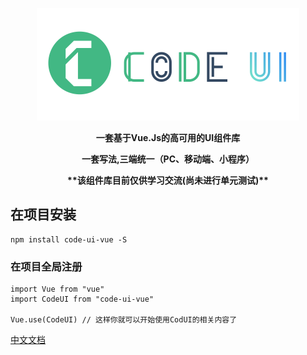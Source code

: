 <p align=center>
	<img src="assets/logo-small.png" />
</p>
<p align=center>
	<b size=5 color=#7FFFD4 face="微软雅黑" align=center>
		一套基于Vue.Js的高可用的UI组件库	</b>
</p>
<p align=center>
	<b size=5 color=#7FFFD4 face="微软雅黑" align=center>
		一套写法,三端统一（PC、移动端、小程序）	</b>
</p>
<p align=center>
	<b size=5 color=#7FFFD4 face="微软雅黑" align=center>
		**该组件库目前仅供学习交流(尚未进行单元测试)**
	</b>
</p>



## 在项目安装
```
npm install code-ui-vue -S
```

### 在项目全局注册
```
import Vue from "vue"
import CodeUI from "code-ui-vue"

Vue.use(CodeUI) // 这样你就可以开始使用CodUI的相关内容了
```

[中文文档](http://ui.codetoby.com)
